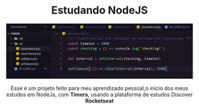 <h1 align="center">
  Estudando <b>NodeJS</b>
</h1>

<img src='./Git/Extudo.png' />

<p align="center">
  Esse é um projeto feito para meu aprendizado pessoal,o inicio dos meus estudos em NodeJs,
  com <b>Timers</b>, usando a plataforma de estudos Discover <b>Rocketseat</b>
</p>
